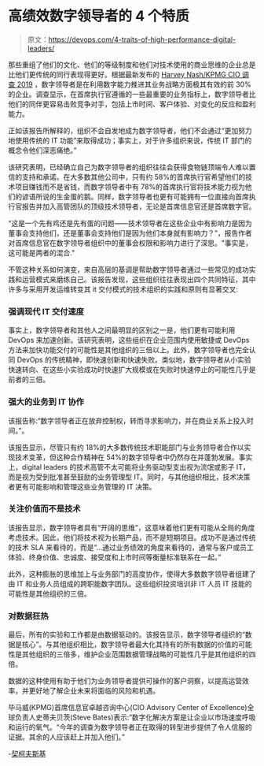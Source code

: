 # 高绩效数字领导者的 4 个特质

> 原文：<https://devops.com/4-traits-of-high-performance-digital-leaders/>

那些重组了他们的文化、他们的等级制度和他们对技术使用的商业思维的企业总是比他们更传统的同行表现得更好。根据最新发布的 [Harvey Nash/KPMG CIO 调查 2019](https://www.hnkpmgciosurvey.com/) ，数字领导者是在利用数字能力推进其业务战略方面极其有效的前 30%的企业。调查显示，在首席执行官遵循的一些最重要的业务指标上，数字领导者比他们的同伴更容易击败竞争对手，包括上市时间、客户体验、对变化的反应和盈利能力。

正如该报告所解释的，组织不会自发地成为数字领导者，他们不会通过“更加努力地使用传统的 IT 功能”来取得成功；事实上，对于许多组织来说，传统 IT 部门的概念令他们深恶痛绝。”

该研究表明，已经确立自己为数字领导者的组织往往会获得食物链顶端令人难以置信的支持和承诺。在大多数其他公司中，只有约 58%的首席执行官希望他们的技术项目赚钱而不是省钱，而数字领导者中有 78%的首席执行官将技术能力视为他们的谚语所说的生金蛋的鹅。同样，数字领导者也更有可能拥有一位直接向首席执行官报告并加入高管团队的顶级技术领导者，无论是首席信息官还是首席数字官。

“这是一个先有鸡还是先有蛋的问题——技术领导者在这些企业中有影响力是因为董事会支持他们，还是董事会支持他们是因为他们本身就有影响力？”，报告作者对首席信息官在数字领导者组织中的董事会权限和影响力进行了深思。"事实是，这可能是两者的混合."

不管这种关系如何演变，来自高层的基调是帮助数字领导者通过一些常见的成功实践和运营模式来磨练自己。该报告发现，这些组织往往表现出四个共同特征，其中许多与采用开发运维转变其 it 交付模式的技术组织的实践和原则有显著交叉:

### 强调现代 IT 交付速度

事实上，数字领导者和其他人之间最明显的区别之一是，他们更有可能利用 DevOps 来加速创新。该研究表明，这些组织在企业范围内使用敏捷或 DevOps 方法来加快功能交付的可能性是其他组织的三倍以上。此外，数字领导者也完全认同 DevOps 的传统精神，即快速创新和快速失败。类似地，数字领导者从小实验快速转向、在这些小实验成功时快速扩大规模或在失败时快速停止的可能性几乎是前者的三倍。

### 强大的业务到 IT 协作

该报告称:“数字领导者正在放弃控制权，转而寻求影响力，并在商业关系上投入时间。”。

该报告显示，尽管只有约 18%的大多数传统技术职能部门与业务领导者合作以实现技术变革，但这种合作精神在 54%的数字领导者中仍然存在并蓬勃发展。事实上，digital leaders 的技术高管不太可能将业务驱动型支出视为流氓或影子 IT，而是视为受到批准甚至鼓励的业务管理型 IT。同时，与其他组织相比，技术决策者更有可能影响和管理这些业务管理的 IT 决策。

### 关注价值而不是技术

该报告显示，数字领导者具有“开阔的思维”，这意味着他们更有可能从全局的角度考虑技术。因此，他们将技术视为长期产品，而不是短期项目。成功不是通过传统的技术 SLA 来看待的，而是“…通过业务绩效的角度来看待的，通常与客户或员工体验、终身价值、忠诚度、接受度和上市时间等衡量标准联系在一起。”

此外，这种膨胀的思维加上与业务部门的高度协作，使得大多数数字领导者组建了由 IT 和业务人员组成的跨职能数字团队。这些组织投资培训非 IT 人员 IT 技能的可能性是其他组织的三倍。

### 对数据狂热

最后，所有的实验和工作都是由数据驱动的。该报告显示，数字领导者组织的“数据是核心”。与其他组织相比，数字领导者最大化其持有的所有数据的价值的可能性是其他组织的三倍多，维护企业范围数据管理战略的可能性几乎是其他组织的四倍。

数据的这种使用有助于他们为业务领导者提供可操作的客户洞察，以提高运营效率，并更好地了解企业未来将面临的风险和机遇。

毕马威(KPMG)首席信息官卓越咨询中心(CIO Advisory Center of Excellence)全球负责人史蒂夫贝茨(Steve Bates)表示:“数字化解决方案是让企业以市场速度呼吸和运行的氧气。“今年的调查为数字领导者正在取得的转型进步提供了令人信服的证据。其余的人应该赶上并加入他们。”

-[契柯夫斯基](https://devops.com/author/ericka-chickowski/)